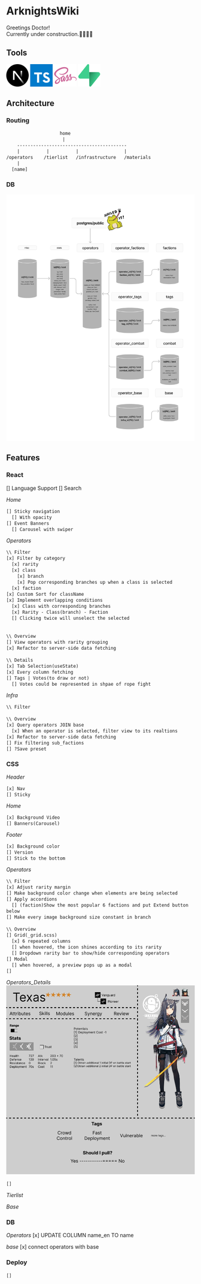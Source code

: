 # ArknightsWiki

Greetings Doctor!\
Currently under construction.👷‍♂️🔨🚧

## Tools

![Next.js](./public/docs/next-js.svg)
![Typescript](./public/docs/typescript.svg)
![Sass](./public/docs/sass.svg)
![Supabase](./public/docs/supabase.svg)

## Architecture

### Routing

```
                    home
                     |
    -----------------------------------------
    |          |          |                 |
/operators    /tierlist   /infrastructure   /materials
    |
  [name]
```

### DB

![db_flow](./public/docs/db_flow.png)

## Features

### React

[] Language Support
[] Search

_Home_

```
[] Sticky navigation
  [] With opacity
[] Event Banners
  [] Carousel with swiper
```

_Operators_

```
\\ Filter
[x] Filter by category
  [x] rarity
  [x] class
    [x] branch
    [x] Pop corresponding branches up when a class is selected
  [x] faction
[x] Custom Sort for className
[x] Implement overlapping conditions
  [x] Class with corresponding branches
  [x] Rarity - Class(branch) - Faction
  [] Clicking twice will unselect the selected


\\ Overview
[] View operators with rarity grouping
[x] Refactor to server-side data fetching

\\ Details
[x] Tab Selection(useState)
[x] Every column fetching
[] Tags | Votes(to draw or not)
  [] Votes could be represented in shpae of rope fight
```

_Infra_

```
\\ Filter

\\ Overview
[x] Query operators JOIN base
  [x] When an operator is selected, filter view to its realtions
[x] Refactor to server-side data fetching
[] Fix filtering sub_factions
[] ?Save preset
```

### CSS

_Header_

```
[x] Nav
[] Sticky
```

_Home_

```
[x] Background Video
[] Banners(Carousel)
```

_Footer_

```
[x] Background color
[] Version
[] Stick to the bottom
```

_Operators_

```
\\ Filter
[x] Adjust rarity margin
[] Make background color change when elements are being selected
[] Apply accordions
  [] (faction)Show the most popular 6 factions and put Extend button below
[] Make every image background size constant in branch

\\ Overview
[] Grid(_grid.scss)
  [x] 6 repeated columns
  [] when hovered, the icon shines according to its rarity
  [] Dropdown rarity bar to show/hide corresponding operators
[] Modal
  [] when hovered, a preview pops up as a modal
[]
```

_Operators_Details_
![details_layout](./public/docs/details_layout.png)

```
[]
```

_Tierlist_

_Base_

### DB

_Operators_
[x] UPDATE COLUMN name_en TO name

_base_
[x] connect operators with base

### Deploy

```
[]
```

